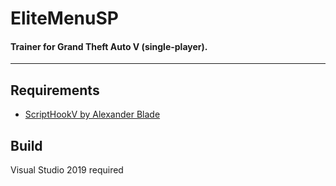 # EliteMenuSP
#### Trainer for Grand Theft Auto V (single-player).
----
## Requirements
- [ScriptHookV by Alexander Blade](http://www.dev-c.com/gtav/scripthookv/)

## Build
Visual Studio 2019 required

